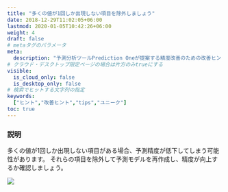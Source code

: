 ```yaml
---
title: "多くの値が1回しか出現しない項目を除外しましょう"
date: 2018-12-29T11:02:05+06:00
lastmod: 2020-01-05T10:42:26+06:00
weight: 4
draft: false
# metaタグのパラメータ
meta:
  description: "予測分析ツールPrediction Oneが提案する精度改善のための改善ヒントについて説明するページです。"
# クラウド・デスクトップ限定ページの場合は片方のみtrueにする
visible:
  is_cloud_only: false
  is_desktop_only: false
# 検索でヒットする文字列の指定
keywords:
  ["ヒント","改善ヒント","tips","ユニーク"]
toc: true
---
```


### 説明

多くの値が1回しか出現しない項目がある場合、予測精度が低下してしまう可能性があります。
それらの項目を除外して予測モデルを再作成し、精度が向上するか確認しましょう。

![](../img/t_slide.png)

